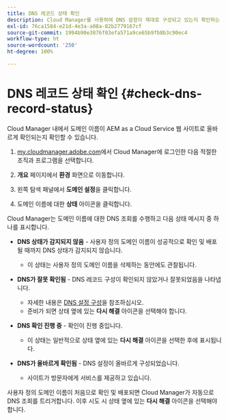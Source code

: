 ```yaml
---
title: DNS 레코드 상태 확인
description: Cloud Manager를 사용하여 DNS 설정이 제대로 구성되고 있는지 확인하는 방법을 알아봅니다.
exl-id: 76ca1584-e21d-4e3a-a08a-82b2779167cf
source-git-commit: 1994b90e3876f03efa571a9ce65b9fb8b3c90ec4
workflow-type: ht
source-wordcount: '250'
ht-degree: 100%

---
```


# DNS 레코드 상태 확인 {#check-dns-record-status}

Cloud Manager 내에서 도메인 이름이 AEM as a Cloud Service 웹 사이트로 올바르게 확인되는지 확인할 수 있습니다.

1. [my.cloudmanager.adobe.com](https://my.cloudmanager.adobe.com/)에서 Cloud Manager에 로그인한 다음 적절한 조직과 프로그램을 선택합니다.

1. **개요** 페이지에서 **환경** 화면으로 이동합니다.

1. 왼쪽 탐색 패널에서 **도메인 설정**&#x200B;을 클릭합니다.

1. 도메인 이름에 대한 **상태** 아이콘을 클릭합니다.

Cloud Manager는 도메인 이름에 대한 DNS 조회를 수행하고 다음 상태 메시지 중 하나를 표시합니다.

* **DNS 상태가 감지되지 않음** - 사용자 정의 도메인 이름이 성공적으로 확인 및 배포될 때까지 DNS 상태가 감지되지 않습니다.

   * 이 상태는 사용자 정의 도메인 이름을 삭제하는 동안에도 관찰됩니다.

* **DNS가 잘못 확인됨** - DNS 레코드 구성이 확인되지 않았거나 잘못되었음을 나타냅니다.

   * 자세한 내용은 [DNS 설정 구성](/help/implementing/cloud-manager/custom-domain-names/configure-dns-settings.md)을 참조하십시오.
   * 준비가 되면 상태 옆에 있는 **다시 해결** 아이콘을 선택해야 합니다.

* **DNS 확인 진행 중** - 확인이 진행 중입니다.

   * 이 상태는 일반적으로 상태 옆에 있는 **다시 해결** 아이콘을 선택한 후에 표시됩니다.

* **DNS가 올바르게 확인됨** - DNS 설정이 올바르게 구성되었습니다.

   * 사이트가 방문자에게 서비스를 제공하고 있습니다.

사용자 정의 도메인 이름이 처음으로 확인 및 배포되면 Cloud Manager가 자동으로 DNS 조회를 트리거합니다. 이후 시도 시 상태 옆에 있는 **다시 해결** 아이콘을 선택해야 합니다.

